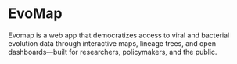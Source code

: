 # EvoMap
Evomap is a web app that democratizes access to viral and bacterial evolution data through interactive maps, lineage trees, and open dashboards—built for researchers, policymakers, and the public.
